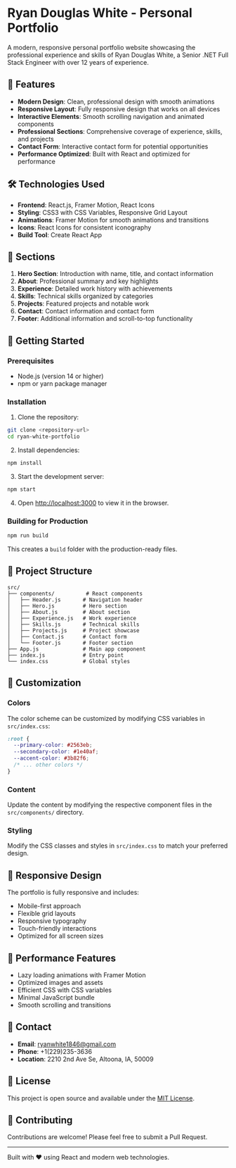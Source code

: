# Ryan Douglas White - Personal Portfolio

A modern, responsive personal portfolio website showcasing the professional experience and skills of Ryan Douglas White, a Senior .NET Full Stack Engineer with over 12 years of experience.

## 🚀 Features

- **Modern Design**: Clean, professional design with smooth animations
- **Responsive Layout**: Fully responsive design that works on all devices
- **Interactive Elements**: Smooth scrolling navigation and animated components
- **Professional Sections**: Comprehensive coverage of experience, skills, and projects
- **Contact Form**: Interactive contact form for potential opportunities
- **Performance Optimized**: Built with React and optimized for performance

## 🛠️ Technologies Used

- **Frontend**: React.js, Framer Motion, React Icons
- **Styling**: CSS3 with CSS Variables, Responsive Grid Layout
- **Animations**: Framer Motion for smooth animations and transitions
- **Icons**: React Icons for consistent iconography
- **Build Tool**: Create React App

## 📱 Sections

1. **Hero Section**: Introduction with name, title, and contact information
2. **About**: Professional summary and key highlights
3. **Experience**: Detailed work history with achievements
4. **Skills**: Technical skills organized by categories
5. **Projects**: Featured projects and notable work
6. **Contact**: Contact information and contact form
7. **Footer**: Additional information and scroll-to-top functionality

## 🚀 Getting Started

### Prerequisites

- Node.js (version 14 or higher)
- npm or yarn package manager

### Installation

1. Clone the repository:
```bash
git clone <repository-url>
cd ryan-white-portfolio
```

2. Install dependencies:
```bash
npm install
```

3. Start the development server:
```bash
npm start
```

4. Open [http://localhost:3000](http://localhost:3000) to view it in the browser.

### Building for Production

```bash
npm run build
```

This creates a `build` folder with the production-ready files.

## 📁 Project Structure

```
src/
├── components/          # React components
│   ├── Header.js       # Navigation header
│   ├── Hero.js         # Hero section
│   ├── About.js        # About section
│   ├── Experience.js   # Work experience
│   ├── Skills.js       # Technical skills
│   ├── Projects.js     # Project showcase
│   ├── Contact.js      # Contact form
│   └── Footer.js       # Footer section
├── App.js              # Main app component
├── index.js            # Entry point
└── index.css           # Global styles
```

## 🎨 Customization

### Colors
The color scheme can be customized by modifying CSS variables in `src/index.css`:

```css
:root {
  --primary-color: #2563eb;
  --secondary-color: #1e40af;
  --accent-color: #3b82f6;
  /* ... other colors */
}
```

### Content
Update the content by modifying the respective component files in the `src/components/` directory.

### Styling
Modify the CSS classes and styles in `src/index.css` to match your preferred design.

## 📱 Responsive Design

The portfolio is fully responsive and includes:
- Mobile-first approach
- Flexible grid layouts
- Responsive typography
- Touch-friendly interactions
- Optimized for all screen sizes

## 🚀 Performance Features

- Lazy loading animations with Framer Motion
- Optimized images and assets
- Efficient CSS with CSS variables
- Minimal JavaScript bundle
- Smooth scrolling and transitions

## 📧 Contact

- **Email**: ryanwhite1846@gmail.com
- **Phone**: +1(229)235-3636
- **Location**: 2210 2nd Ave Se, Altoona, IA, 50009

## 📄 License

This project is open source and available under the [MIT License](LICENSE).

## 🤝 Contributing

Contributions are welcome! Please feel free to submit a Pull Request.

---

Built with ❤️ using React and modern web technologies.
